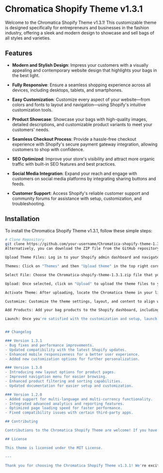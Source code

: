 # Chromatica Shopify Theme v1.3.1

Welcome to the Chromatica Shopify Theme v1.3.1! This customizable theme is designed specifically for entrepreneurs and businesses in the fashion industry, offering a sleek and modern design to showcase and sell bags of all styles and varieties.

## Features

- **Modern and Stylish Design**: Impress your customers with a visually appealing and contemporary website design that highlights your bags in the best light.

- **Fully Responsive**: Ensure a seamless shopping experience across all devices, including desktops, tablets, and smartphones.

- **Easy Customization**: Customize every aspect of your website—from colors and fonts to layout and navigation—using Shopify's intuitive customization tools.

- **Product Showcase**: Showcase your bags with high-quality images, detailed descriptions, and customizable product variants to meet your customers' needs.

- **Seamless Checkout Process**: Provide a hassle-free checkout experience with Shopify's secure payment gateway integration, allowing customers to shop with confidence.

- **SEO Optimized**: Improve your store's visibility and attract more organic traffic with built-in SEO features and best practices.

- **Social Media Integration**: Expand your reach and engage with customers on social media platforms by integrating sharing buttons and feeds.

- **Customer Support**: Access Shopify's reliable customer support and community forums for assistance with setup, customization, and troubleshooting.

## Installation

To install the Chromatica Shopify Theme v1.3.1, follow these simple steps:

```bash
# Clone Repository
git clone https://github.com/your-username/Chromatica-shopify-theme-1.3.1.git
Alternatively, you can download the ZIP file from the GitHub repository and extract it to your desired location.

Upload Theme Files: Log in to your Shopify admin dashboard and navigate to the "Online Store" section.

Themes: Click on "Themes" and then "Upload theme" in the top right corner.

Select File: Choose the Chromatica-shopify-theme-1.3.1.zip file that you downloaded or cloned from the repository.

Upload: Once selected, click on "Upload" to upload the theme files to your Shopify account.

Activate Theme: After uploading, locate the Chromatica theme in your list of themes and click on "Actions" > "Publish" to activate it for your store.

Customize: Customize the theme settings, layout, and content to align with your brand and product offerings. You can access the theme customization options by clicking on "Customize" next to the Chromatica theme in your Shopify dashboard.

Add Products: Add your bag products to the Shopify dashboard, including images, descriptions, prices, and variants. You can manage your products under the "Products" section of your Shopify admin.

Launch: Once you're satisfied with the customization and setup, launch your store by setting it to "Online" mode. Your bags are now ready to be showcased and sold to customers!


## Changelog

### Version 1.3.1
- Bug fixes and performance improvements.
- Updated compatibility with the latest Shopify updates.
- Enhanced mobile responsiveness for a better user experience.
- Added new customization options for further personalization.

### Version 1.3.0
- Introducing new layout options for product pages.
- Improved navigation menu for easier browsing.
- Enhanced product filtering and sorting capabilities.
- Updated documentation for easier setup and customization.

### Version 1.2.0
- Added support for multi-language and multi-currency functionality.
- Integrated advanced analytics and reporting features.
- Optimized page loading speed for faster performance.
- Fixed compatibility issues with certain third-party apps.

## Contributing

Contributions to the Chromatica Shopify Theme are welcome! If you have ideas for improvements, new features, or bug fixes, feel free to open an issue or submit a pull request. Together, we can make Chromatica even better for our users.

## License

This theme is licensed under the MIT License. 

---

Thank you for choosing the Chromatica Shopify Theme v1.3.1! We're excited to see your bag store thrive online. If you have any questions or need further assistance, don't hesitate to contact us. Happy selling!

